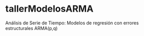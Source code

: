 # tallerModelosARMA
Análisis de Serie de Tiempo: Modelos de regresión con errores estructurales ARMA(p,q)
